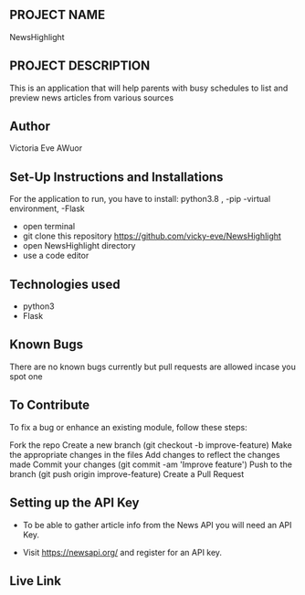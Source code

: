## PROJECT NAME
 NewsHighlight
 
## PROJECT DESCRIPTION
This is an application that will help parents with busy schedules to list and preview news articles from various sources

## Author
Victoria Eve AWuor

## Set-Up Instructions and Installations
For the application to run, you have to install:
python3.8 , -pip -virtual environment, -Flask

* open terminal
* git clone this repository https://github.com/vicky-eve/NewsHighlight
* open NewsHighlight directory
* use a code editor

## Technologies used
* python3
* Flask

## Known Bugs 
There are no known bugs currently but pull requests are allowed incase you spot one

## To Contribute

To fix a bug or enhance an existing module, follow these steps:

Fork the repo
Create a new branch (git checkout -b improve-feature)
Make the appropriate changes in the files
Add changes to reflect the changes made
Commit your changes (git commit -am 'Improve feature')
Push to the branch (git push origin improve-feature)
Create a Pull Request

## Setting up the API Key
* To be able to gather article info from the News API you will need an API Key.

* Visit https://newsapi.org/ and register for an API key.

## Live Link